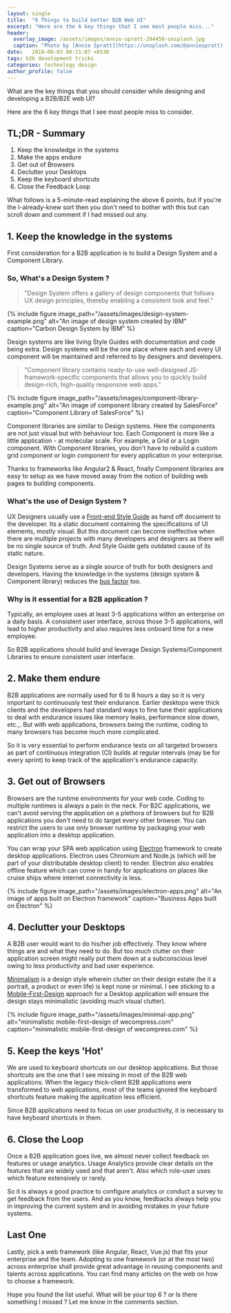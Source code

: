 ```yaml
---
layout: single
title:  "6 Things to build better B2B Web UI"
excerpt: "Here are the 6 key things that I see most people miss..."
header:
  overlay_image: /assets/images/annie-spratt-294450-unsplash.jpg
  caption: "Photo by [Annie Spratt](https://unsplash.com/@anniespratt) on [**Unsplash**](https://unsplash.com)"
date:   2018-08-03 00:21:07 +0530
tags: b2b development tricks
categories: technology design
author_profile: false
---
```



What are the key things that you should consider while designing and developing a B2B/B2E web UI? 

Here are the 6 key things that I see most people miss to consider.

## TL;DR - Summary

1.  Keep the knowledge in the systems
2.  Make the apps endure 
3.  Get out of Browsers
4.  Declutter your Desktops
5.  Keep the keyboard shortcuts
6.  Close the Feedback Loop

What follows is a 5-minute-read explaining the above 6 points, but if you're the I-already-knew sort then you don't need to bother with this but can scroll down and comment if I had missed out any.

## 1. Keep the knowledge in the systems
		
First consideration for a B2B application is to build a Design System and a Component Library.  

###  So, What's a Design System ? 

>"Design System offers a gallery of design components that follows UX design principles, thereby enabling a consistent look and feel."

{% include figure image_path="/assets/images/design-system-example.png" alt="An image of design system created by IBM" caption="Carbon Design System by IBM" %}

Design systems are like living Style Guides with documentation and code being extra. Design systems will be the one place where each and every UI component will be maintained and referred to by designers and developers.

>"Component library contains ready-to-use well-designed JS-framework-specific components that allows you to quickly build design-rich, high-quality responsive web apps."

{% include figure image_path="/assets/images/component-library-example.png" alt="An image of  component library created by SalesForce" caption="Component Library of SalesForce" %}

Component libraries are similar to Design systems. Here the components are not just visual but with behaviour too. Each Component is more like a little application - at molecular scale. For example, a Grid or a Login component. With Component libraries, you don't have to rebuild a custom grid component or login component for every application in your enterprise. 

Thanks to frameworks like Angular2 & React, finally Component libraries are easy to setup as we have moved away from the notion of building web pages to building components.

###  What's the use of Design System ?
UX Designers usually use a [Front-end Style Guide](http://bradfrost.com/blog/post/style-guides/) as hand off document to the developer. Its a static document containing the specifications of UI elements, mostly visual. But this document can become ineffective when there are multiple projects with many developers and designers as there will be no single source of truth. And Style Guide gets outdated cause of its static nature. 

Design Systems serve as a single source of truth for both designers and developers. Having the knowledge in the systems (design system & Component library) reduces the [bus factor](https://en.wikipedia.org/wiki/Bus_factor) too. 

###  Why is it essential for a B2B application ? 
Typically, an employee uses at least 3-5 applications within an enterprise on a daily basis. A consistent user interface, across those 3-5 applications, will lead to higher productivity and also requires less onboard time for a new employee. 

So B2B applications should build and leverage Design Systems/Component Libraries to ensure consistent user interface.

## 2. Make them endure

B2B applications are normally used for 6 to 8 hours a day so it is very important to continuously test their endurance. Earlier desktops were thick clients and the developers had standard ways to fine tune their applications to deal with endurance issues like memory leaks, performance slow down, etc.,. But with web applications, browsers being the runtime, coding to many browsers has become much more complicated. 

So it is very essential to perform endurance tests on all targeted browsers as part of continuous integration (CI) builds at regular intervals (may be for every sprint) to keep track of the application's endurance capacity.

## 3. Get out of Browsers 

Browsers are the runtime environments for your web code. Coding to multiple runtimes is always a pain in the neck. For B2C applications, we can't avoid serving the application on a plethora of browsers but for B2B applications you don't need to do target every other browser. You can restrict the users to use only browser runtime by packaging your web application into a desktop application.
      
You can wrap your SPA web application using [Electron](https://electronjs.org/) framework to create desktop applications. Electron uses Chromium and Node.js (which will be part of your distributable desktop client) to render. Electron also enables offline feature which can come in handy for applications on places like cruise ships where internet connectivity is less. 

{% include figure image_path="/assets/images/electron-apps.png" alt="An image of apps built on Electron framework" caption="Business Apps built on Electron" %}

## 4. Declutter your Desktops

A B2B user would want to do his/her job effectively. They know where things are and what they need to do.  But too much clutter on their application screen might really put them down at a subconscious level owing to less productivity and bad user experience. 

[Minimalism](https://www.sitepoint.com/what-is-minimalism/) is a design style wherein clutter on their design estate (be it a portrait, a product or even life) is kept none or minimal. I see sticking to a [Mobile-First-Design](https://www.uxpin.com/studio/blog/a-hands-on-guide-to-mobile-first-design/) approach for a Desktop application will ensure the design stays minimalistic (avoiding much visual clutter).

{% include figure image_path="/assets/images/minimal-app.png" alt="minimalistic mobile-first-design of wecompress.com" caption="minimalistic mobile-first-design of wecompress.com" %}

## 5. Keep the keys 'Hot'

We are used to keyboard shortcuts on our desktop applications. But those shortcuts are the one that I see missing in most of the B2B web applications. When the legacy thick-client B2B applications were transformed to web applications, most of the teams ignored the keyboard shortcuts feature making the application less efficient. 

Since B2B applications need to focus on user productivity, it is necessary to have keyboard shortcuts in them. 

## 6. Close the Loop  

Once a B2B application goes live, we almost never collect feedback on features or usage analytics. Usage Analytics provide clear details on the features that are widely used and that aren't. Also which role-user uses which feature extensively or rarely. 

So it is always a good practice to configure analytics or conduct a survey to get feedback from the users. And as you know, feedbacks always help you in improving the current system and in avoiding mistakes in your future systems.  
	   
## Last One 
Lastly, pick a web framework (like Angular, React, Vue.js) that fits your enterprise and the team. Adopting to one framework (or at the most two) across enterprise shall provide great advantage in reusing components and talents across applications. You can find many articles on the web on how to choose a framework.


Hope you found the list useful. What will be your top 6 ? or Is there something I missed ? Let me know in the comments section. 